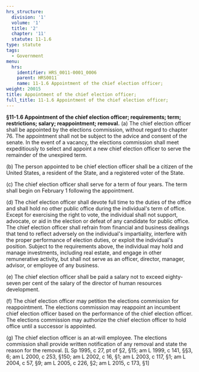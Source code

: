 ```yaml
---
hrs_structure:
  division: '1'
  volume: '1'
  title: '2'
  chapter: '11'
  statute: 11-1.6
type: statute
tags:
  - Government
menu:
  hrs:
    identifier: HRS_0011-0001_0006
    parent: HRS0011
    name: 11-1.6 Appointment of the chief election officer;
weight: 20015
title: Appointment of the chief election officer;
full_title: 11-1.6 Appointment of the chief election officer;
---
```

**§11-1.6 Appointment of the chief election officer; requirements; term; restrictions; salary; reappointment; removal.** (a) The chief election officer shall be appointed by the elections commission, without regard to chapter 76\. The appointment shall not be subject to the advice and consent of the senate. In the event of a vacancy, the elections commission shall meet expeditiously to select and appoint a new chief election officer to serve the remainder of the unexpired term.

(b) The person appointed to be chief election officer shall be a citizen of the United States, a resident of the State, and a registered voter of the State.

(c) The chief election officer shall serve for a term of four years. The term shall begin on February 1 following the appointment.

(d) The chief election officer shall devote full time to the duties of the office and shall hold no other public office during the individual's term of office. Except for exercising the right to vote, the individual shall not support, advocate, or aid in the election or defeat of any candidate for public office. The chief election officer shall refrain from financial and business dealings that tend to reflect adversely on the individual's impartiality, interfere with the proper performance of election duties, or exploit the individual's position. Subject to the requirements above, the individual may hold and manage investments, including real estate, and engage in other remunerative activity, but shall not serve as an officer, director, manager, advisor, or employee of any business.

(e) The chief election officer shall be paid a salary not to exceed eighty-seven per cent of the salary of the director of human resources development.

(f) The chief election officer may petition the elections commission for reappointment. The elections commission may reappoint an incumbent chief election officer based on the performance of the chief election officer. The elections commission may authorize the chief election officer to hold office until a successor is appointed.

(g) The chief election officer is an at-will employee. The elections commission shall provide written notification of any removal and state the reason for the removal. [L Sp 1995, c 27, pt of §2, §15; am L 1999, c 141, §§3, 6; am L 2000, c 253, §150; am L 2002, c 16, §1; am L 2003, c 117, §1; am L 2004, c 57, §9; am L 2005, c 226, §2; am L 2015, c 173, §1]
